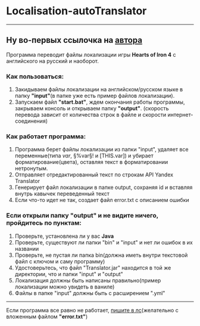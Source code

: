 # Localisation-autoTranslator
---
Ну во-первых ссылочка на [автора](https://vk.com/sobol503)
---
Программа переводит файлы локализации игры **Hearts of Iron 4** с английского на русский и наоборот.

### Как пользоваться:
1. Закидываем файлы локализации на английском/русском языке в папку **"input"**(в папке уже есть пример файлов локализации).
2. Запускаем файл **"start.bat"**, ждем окончания работы программы, закрываем консоль и открываем папку **"output"**.
(скорость перевода зависит от количества строк в файле и скорости интернет-соединения)

### Как работает программа:
1. Программа берет файлы локализации из папки "input", удаляет все переменные(типа $var$, §%var§! и [THIS.var]) и убирает форматирование(цвета), оставляя текст в форматировании нетронутым.
2. Отправляет отредактированный текст по строкам API Yandex Translator
3. Генерирует файл локализации в папке output, сохраняя id и вставляя внутрь кавычек переведенный текст
4. Если что-то идет не так, создает файл error.txt с описанием ошибки 

### Если открыли папку "output" и не видите ничего, пройдитесь по пунктам:
1. Проверьте, установлена ли у вас **Java**
2. Проверьте, существуют ли папки "bin" и "input" и нет ли ошибок в их названии
3. Проверьте, не пустая ли папка bin(должна иметь внутри текстовой файл с ключом и саму программу)
4. Удостоверьтесь, что файл "Translator.jar" находится в той же директории, что и папки "input" и "output"
5. Локализация должны быть написаны правильно(пример локализации можно увидеть в ваниле)
6. Файлы в папке "input" должны быть с расширением ".yml"
---
Если программа все равно не работает, [пишите в лс](https://vk.com/sobol503)(желательно с вложенным файлом **"error.txt"**)
